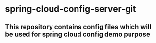 # spring-cloud-config-server-git

## This repository contains config files which will be used for spring cloud config demo purpose
